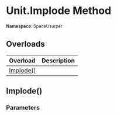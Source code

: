 # Unit.Implode Method

<small>**Namespace**: SpaceUsurper</small>

## Overloads

<div markdown="1" class="member-table">

| Overload | Description |
| :------- | ----------- |
| [Implode()](#) |  | 

</div>

## Implode()
### Parameters
